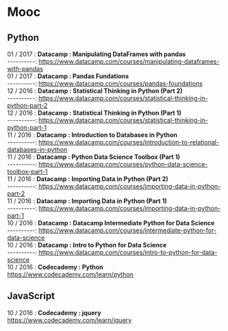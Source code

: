 #  Mooc  

## **Python**   
01 / 2017 : **Datacamp   : Manipulating DataFrames with pandas**    
----------: https://www.datacamp.com/courses/manipulating-dataframes-with-pandas  
01 / 2017 : **Datacamp   : Pandas Fundations**    
----------: https://www.datacamp.com/courses/pandas-foundations  
12 / 2016 : **Datacamp   : Statistical Thinking in Python (Part 2)**  
----------: https://www.datacamp.com/courses/statistical-thinking-in-python-part-2  
12 / 2016 : **Datacamp   : Statistical Thinking in Python (Part 1)**  
----------: https://www.datacamp.com/courses/statistical-thinking-in-python-part-1  
11 / 2016 : **Datacamp   : Introduction to Databases in Python**  
----------: https://www.datacamp.com/courses/introduction-to-relational-databases-in-python    
11 / 2016 : **Datacamp   : Python Data Science Toolbox (Part 1)**  
----------: https://www.datacamp.com/courses/python-data-science-toolbox-part-1  
11 / 2016 : **Datacamp   : Importing Data in Python (Part 2)**  
----------: https://www.datacamp.com/courses/importing-data-in-python-part-2  
11 / 2016 : **Datacamp   : Importing Data in Python (Part 1)**  
----------: https://www.datacamp.com/courses/importing-data-in-python-part-1  
10 / 2016 : **Datacamp   : Datacamp Intermediate Python for Data Science**  
----------: https://www.datacamp.com/courses/intermediate-python-for-data-science  
10 / 2016 : **Datacamp   : Intro to Python for Data Science**  
----------: https://www.datacamp.com/courses/intro-to-python-for-data-science  
10 / 2016 : **Codecademy : Python** https://www.codecademy.com/learn/python

## **JavaScript**

10 / 2016 : **Codecademy : jquery** https://www.codecademy.com/learn/jquery  
